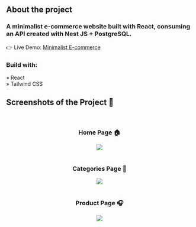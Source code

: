 <h2>About the project</h2>

<h3>A minimalist e-commerce website built with React, consuming an API created with Nest JS + PostgreSQL. </h3>

👉 Live Demo: <a href='https://minimalist-ecommerce-ultr4.vercel.app/' target='_blank'>Minimalist E-commerce</a>

<h3>Build with:</h3>

» React
<br>
» Tailwind CSS

<h2>Screenshots of the Project 📸</h2>
<br>
<h3 align='center'>Home Page 🏠</h3>

<div align='center'>
  <img src='https://github.com/Cleverton-Rocha/black-aco-landing-page/assets/141706599/e608afa8-96c9-4781-a677-bd48690ea9da'/>
</div>
<br>
<h3 align='center'>Categories Page 📃</h3>
<div align='center'>
  <img src='https://github.com/Cleverton-Rocha/black-aco-landing-page/assets/141706599/73e8ef67-9457-4293-abed-e58ed2a31a9f'/>
</div>
<br>
<h3 align='center'>Product Page 🎧</h3>
<div align='center'>
  <img src='https://github.com/Cleverton-Rocha/black-aco-landing-page/assets/141706599/f49b8d53-38ad-4139-9432-5e42445adb74'/>
</div>

